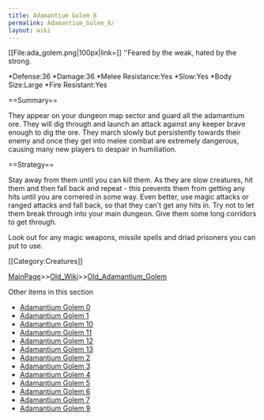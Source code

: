 ```yaml
---
title: Adamantium Golem 8
permalink: Adamantium_Golem_8/
layout: wiki
---
```

[[File:ada_golem.png|100px|link=]]
''Feared by the weak, hated by the strong.

*Defense:36
*Damage:36
*Melee Resistance:Yes
*Slow:Yes
*Body Size:Large
*Fire Resistant:Yes

==Summary==

They appear on your dungeon map sector and guard all the adamantium ore. They will dig through and launch an attack against any keeper brave enough to dig the ore. They march slowly but persistently towards their enemy and once they get into melee combat are extremely dangerous, causing many new players to despair in humiliation.

==Strategy==

Stay away from them until you can kill them. As they are slow creatures, hit them and then fall back and repeat - this prevents them from getting any hits until you are cornered in some way. Even better, use magic attacks or ranged attacks and fall back, so that they can't get any hits in. Try not to let them break through into your main dungeon. Give them some long corridors to get through.

Look out for any magic weapons, missile spells and driad prisoners you can put to use.

[[Category:Creatures]]

[MainPage](/keeperrl_wiki/ "wikilink")>>[Old_Wiki](/keeperrl_wiki/Old_Wiki "wikilink")>>[Old_Adamantium_Golem](/keeperrl_wiki/Old_Adamantium_Golem "wikilink")

Other items in this section
-    [Adamantium Golem 0](/keeperrl_wiki/Adamantium_Golem_0 "wikilink")
-    [Adamantium Golem 1](/keeperrl_wiki/Adamantium_Golem_1 "wikilink")
-    [Adamantium Golem 10](/keeperrl_wiki/Adamantium_Golem_10 "wikilink")
-    [Adamantium Golem 11](/keeperrl_wiki/Adamantium_Golem_11 "wikilink")
-    [Adamantium Golem 12](/keeperrl_wiki/Adamantium_Golem_12 "wikilink")
-    [Adamantium Golem 13](/keeperrl_wiki/Adamantium_Golem_13 "wikilink")
-    [Adamantium Golem 2](/keeperrl_wiki/Adamantium_Golem_2 "wikilink")
-    [Adamantium Golem 3](/keeperrl_wiki/Adamantium_Golem_3 "wikilink")
-    [Adamantium Golem 4](/keeperrl_wiki/Adamantium_Golem_4 "wikilink")
-    [Adamantium Golem 5](/keeperrl_wiki/Adamantium_Golem_5 "wikilink")
-    [Adamantium Golem 6](/keeperrl_wiki/Adamantium_Golem_6 "wikilink")
-    [Adamantium Golem 7](/keeperrl_wiki/Adamantium_Golem_7 "wikilink")
-    [Adamantium Golem 9](/keeperrl_wiki/Adamantium_Golem_9 "wikilink")
